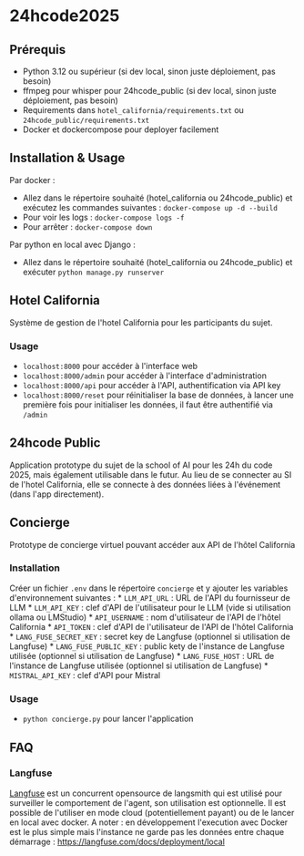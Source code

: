 # 24hcode2025
## Prérequis
* Python 3.12 ou supérieur (si dev local, sinon juste déploiement, pas besoin)  
* ffmpeg pour whisper pour 24hcode_public (si dev local, sinon juste déploiement, pas besoin)  
* Requirements dans `hotel_california/requirements.txt` ou `24hcode_public/requirements.txt`  
* Docker et dockercompose pour deployer facilement

## Installation & Usage
Par docker :
- Allez dans le répertoire souhaité (hotel_california ou 24hcode_public) et exécutez les commandes suivantes :
`docker-compose up -d --build`  
- Pour voir les logs : `docker-compose logs -f`  
- Pour arrêter : `docker-compose down`

Par python en local avec Django :
- Allez dans le répertoire souhaité (hotel_california ou 24hcode_public) et exécuter `python manage.py runserver`

## Hotel California
Système de gestion de l'hotel California pour les participants du sujet.

### Usage
- `localhost:8000` pour accéder à l'interface web
- `localhost:8000/admin` pour accéder à l'interface d'administration
- `localhost:8000/api` pour accéder à l'API, authentification via API key
- `localhost:8000/reset` pour réinitialiser la base de données, à lancer une première fois pour initialiser les données, il faut être authentifié via `/admin`


## 24hcode Public
Application prototype du sujet de la school of AI pour les 24h du code 2025, mais également utilisable dans le futur. Au lieu de se connecter au SI de l'hotel California, elle se connecte à des données liées à l'événement (dans l'app directement).

## Concierge
Prototype de concierge virtuel pouvant accéder aux API de l'hôtel California

### Installation
Créer un fichier `.env` dans le répertoire `concierge` et y ajouter les variables d'environnement suivantes :
    * `LLM_API_URL` : URL de l'API du fournisseur de LLM
    * `LLM_API_KEY` : clef d'API de l'utilisateur pour le LLM (vide si utilisation ollama ou LMStudio)
    * `API_USERNAME` : nom d'utilisateur de l'API de l'hôtel California
    * `API_TOKEN` : clef d'API de l'utilisateur de l'API de l'hôtel California
    * `LANG_FUSE_SECRET_KEY` : secret key de Langfuse (optionnel si utilisation de Langfuse)
    * `LANG_FUSE_PUBLIC_KEY` : public kety de l'instance de Langfuse utilisée (optionnel si utilisation de Langfuse)
    * `LANG_FUSE_HOST` : URL de l'instance de Langfuse utilisée (optionnel si utilisation de Langfuse)
    * `MISTRAL_API_KEY` : clef d'API pour Mistral


### Usage
- `python concierge.py` pour lancer l'application

## FAQ

### Langfuse

[Langfuse](https://langfuse.com) est un concurrent opensource de langsmith qui est utilisé pour surveiller le comportement de l'agent, son utilisation est optionnelle. Il est possible de l'utiliser en mode cloud (potentiellement payant) ou de le lancer en local avec docker.
A noter : en développement l'execution avec Docker est le plus simple mais l'instance ne garde pas les données entre chaque démarrage : https://langfuse.com/docs/deployment/local



